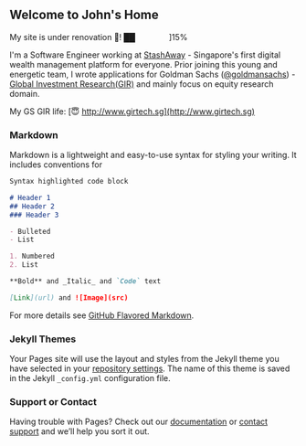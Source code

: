 ## Welcome to John's Home

My site is under renovation 👾! ██&nbsp;&nbsp;&nbsp;&nbsp;&nbsp;&nbsp;&nbsp;&nbsp;&nbsp;&nbsp;&nbsp;&nbsp;&nbsp;&nbsp;&nbsp;]15%

I'm a Software Engineer working at [StashAway](https://www.stashaway.sg/) - Singapore's first digital wealth management platform for everyone. Prior joining this young and energetic team, I wrote applications for Goldman Sachs ([@goldmansachs](https://github.com/goldmansachs)) - [Global Investment Research(GIR)](http://www.goldmansachs.com/careers/why-goldman-sachs/our-divisions/global-investment-research/) and mainly focus on equity research domain. 

My GS GIR life: [😇 http://www.girtech.sg](http://www.girtech.sg)

### Markdown

Markdown is a lightweight and easy-to-use syntax for styling your writing. It includes conventions for

```markdown
Syntax highlighted code block

# Header 1
## Header 2
### Header 3

- Bulleted
- List

1. Numbered
2. List

**Bold** and _Italic_ and `Code` text

[Link](url) and ![Image](src)
```

For more details see [GitHub Flavored Markdown](https://guides.github.com/features/mastering-markdown/).

### Jekyll Themes

Your Pages site will use the layout and styles from the Jekyll theme you have selected in your [repository settings](https://github.com/lizhuoran1992/lizhuoran1992.github.io/settings). The name of this theme is saved in the Jekyll `_config.yml` configuration file.

### Support or Contact

Having trouble with Pages? Check out our [documentation](https://help.github.com/categories/github-pages-basics/) or [contact support](https://github.com/contact) and we’ll help you sort it out.
